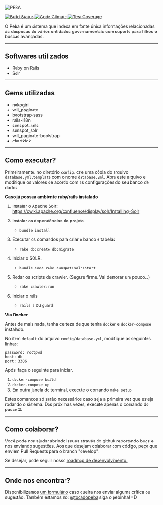 ![PEBA](https://github.com/teresinahc/peba/raw/master/app/assets/images/peba_logo.png)

<a href="https://travis-ci.org/teresinahc/peba" target="_blank">
	<img src="https://travis-ci.org/teresinahc/peba.svg?branch=master" alt="Build Status">
</a>
<a href="https://codeclimate.com/github/teresinahc/peba" target="_blank">
	<img src="https://codeclimate.com/github/teresinahc/peba/badges/gpa.svg" alt="Code Climate">
</a>
<a href="https://codeclimate.com/github/teresinahc/peba" target="_blank">
	<img src="https://codeclimate.com/github/teresinahc/peba/badges/coverage.svg" alt="Test Coverage">
</a>

O Peba é um sistema que indexa em fonte única informações relacionadas às despesas de vários entidades governamentais com suporte para filtros e buscas avançadas.

---
Softwares utilizados
---

* Ruby on Rails
* Solr

---
Gems utilizadas
---

* nokogiri
* will_paginate
* bootstrap-sass
* rails-i18n
* sunspot_rails
* sunspot_solr
* will_paginate-bootstrap
* chartkick

---
Como executar?
---

Primeiramente, no diretório `config`, crie uma cópia do arquivo `database.yml.template` com o nome `database.yml`. Abra este arquivo e modifique os valores de acordo com as configurações do seu banco de dados.

**Caso já possua ambiente ruby/rails instalado**

1. Instalar o Apache Solr: https://cwiki.apache.org/confluence/display/solr/Installing+Solr

2. Instalar as dependências do projeto
    * `bundle install`

3. Executar os comandos para criar o banco e tabelas
    * `rake db:create db:migrate`

4. Iniciar o SOLR.
    * `bundle exec rake sunspot:solr:start`

5. Rodar os scripts de crawler. (Segure firme. Vai demorar um pouco...)
    * `rake crawler:run`

6. Iniciar o rails
    * `rails s` ou `guard`


**Via Docker**

Antes de mais nada, tenha certeza de que tenha `docker` e `docker-compose` instalado.

No item `default` do arquivo `config/database.yml`, modifique as seguintes linhas:

    password: rootpwd
    host: db
    port: 3306


Após, faça o seguinte para iniciar.

1. `docker-compose build`
2. `docker-compose up`
3. Em outra janela do terminal, execute o comando `make setup`

Estes comandos só serão necessários caso seja a primeira vez que esteja rodando o sistema. Das próximas vezes, execute apenas o comando do passo **2**.


---
Como colaborar?
---
Você pode nos ajudar abrindo issues através do github reportando bugs e nos enviando sugestões. Aos que desejam colaborar com código, peço que enviem Pull Requests para o branch "develop".

Se desejar, pode seguir nosso <a href="https://trello.com/b/M1ldqi2V/peba" target="_blank">roadmap de desenvolvimento.</a>

---
Onde nos encontrar?
---
Disponibilizamos <a href="http://teresinahc.org/peba-feedback" target="_blank">um formulário</a> caso queira nos enviar alguma crítica ou sugestão.
Também estamos no: <a href="https://twitter.com/tocadopeba" target="_blank">@tocadopeba</a> siga o pebinha! =D
